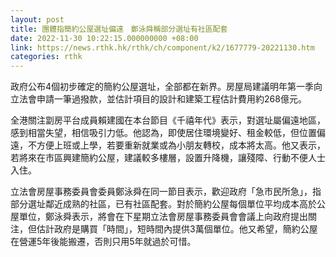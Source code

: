 ```yaml
---
layout: post
title: 團體指簡約公屋選址偏遠　鄭泳舜稱部分選址有社區配套
date: 2022-11-30 10:22:15.000000000 +08:00
link: https://news.rthk.hk/rthk/ch/component/k2/1677779-20221130.htm
categories: rthk
---
```


政府公布4個初步確定的簡約公屋選址，全部都在新界。房屋局建議明年第一季向立法會申請一筆過撥款，並估計項目的設計和建築工程估計費用約268億元。

全港關注劏房平台成員賴建國在本台節目《千禧年代》表示，對選址屬偏遠地區，感到相當失望，相信吸引力低。他認為，即使居住環境變好、租金較低，但位置偏遠，不方便上班或上學，若要重新就業或為小朋友轉校，成本將太高。他又表示，若將來在市區興建簡約公屋，建議較多樓層，設置升降機，讓殘障、行動不便人士入住。

立法會房屋事務委員會委員鄭泳舜在同一節目表示，歡迎政府「急市民所急」，指部分選址鄰近成熟的社區，已有社區配套。對於簡約公屋每個單位平均成本高於公屋單位，鄭泳舜表示，將會在下星期立法會房屋事務委員會會議上向政府提出關注，但估計政府是購買「時間」，短時間內提供3萬個單位。他又希望，簡約公屋在營運5年後能搬遷，否則只用5年就過於可惜。
